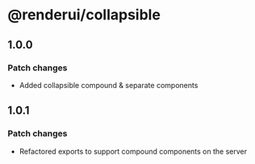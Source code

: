 # @renderui/collapsible

## 1.0.0

### Patch changes

- Added collapsible compound & separate components

## 1.0.1

### Patch changes

- Refactored exports to support compound components on the server
